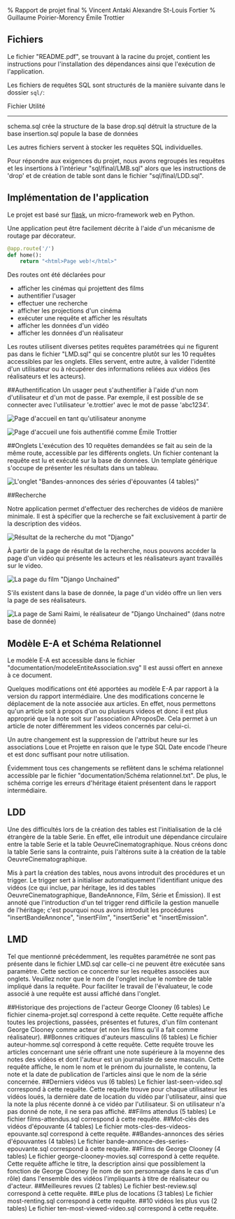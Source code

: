 % Rapport de projet final
% Vincent Antaki Alexandre St-Louis Fortier
% Guillaume Poirier-Morency Émile Trottier

Fichiers
-------------------------------

Le fichier "README.pdf", se trouvant à la racine du projet, contient les instructions pour l'installation des dépendances ainsi que l'exécution de l'application.

Les fichiers de requêtes SQL sont structurés de la manière suivante dans le
dossier `sql/`:

Fichier       Utilité
-------       -------
schema.sql    crée la structure de la base
drop.sql      détruit la structure de la base
insertion.sql popule la base de données

Les autres fichiers servent à stocker les requêtes SQL individuelles.

Pour répondre aux exigences du projet, nous avons regroupés les requêtes et les insertions à l'intérieur "sql/final/LMB.sql" alors que les instructions de 'drop' et de création de table sont dans le fichier "sql/final/LDD.sql".


Implémentation de l'application
-------------------------------

Le projet est basé sur [flask](flask.pocoo.org), un micro-framework web en
Python.

Une application peut être facilement décrite à l'aide d'un mécanisme de routage
par décorateur.

```python
@app.route('/')
def home():
    return "<html>Page web!</html>"
```

Des routes ont été déclarées pour

 - afficher les cinémas qui projettent des films
 - authentifier l'usager
 - effectuer une recherche
 - afficher les projections d'un cinéma
 - exécuter une requête et afficher les résultats
 - afficher les données d'un vidéo
 - afficher les données d'un réalisateur

Les routes utilisent diverses petites requêtes paramétrées qui ne figurent pas dans le fichier "LMD.sql" qui se concentre plutôt sur les 10 requêtes accessibles par les onglets. Elles servent, entre autre, à valider l'identité d'un utilisateur ou à récupérer des informations reliées aux vidéos (les réalisateurs et les acteurs).

##Authentification
Un usager peut s'authentifier à l'aide d'un nom d'utilisateur et d'un mot de
passe. Par exemple, il est possible de se connecter avec l'utilisateur 'e.trottier' avec le mot de passe 'abc1234'.

![Page d'accueil en tant qu'utilisateur anonyme](../screenshots/homepage.png)

![Page d'accueil une fois authentifié comme Émile Trottier](../screenshots/homepage-connected.png)

##Onglets
L'exécution des 10 requêtes demandées se fait au sein de la même route, accessible par les différents onglets. Un
fichier contenant la requête est lu et exécuté sur la base de données. Un
template générique s'occupe de présenter les résultats dans un tableau.

![L'onglet "Bandes-annonces des séries d'épouvantes (4 tables)"](../screenshots/exemple-de-requete-sql.png)

##Recherche

Notre application permet d'effectuer des recherches de vidéos de manière minimale. Il est à spécifier que la recherche se fait exclusivement à partir de la description des vidéos.

![Résultat de la recherche du mot "Django"](../screenshots/recherche-django.png)

À partir de la page de résultat de la recherche, nous pouvons accéder la page d'un vidéo qui présente les acteurs et les réalisateurs ayant travaillés sur le video.

![La page du film "Django Unchained"](../screenshots/page-django.png)

S'ils existent dans la base de donnée, la page d'un vidéo offre un lien vers la page de ses réalisateurs.

![La page de Sami Raimi, le réalisateur de "Django Unchained" (dans notre base de donnée)](../screenshots/page-sami.png)

Modèle E-A et Schéma Relationnel
--------------------------
Le modèle E-A est accessible dans le fichier "documentation/modeleEntiteAssociation.svg" Il est aussi offert en annexe à ce document. 

Quelques modifications ont été apportées au modèle E-A par rapport à la version du rapport intermédiaire. Une des modifications concerne le déplacement de la note associée aux articles. En effet, nous permettons qu'un article soit à propos d'un ou plusieurs videos et donc il est plus approprié que la note soit sur l'association AProposDe. Cela permet à un article de noter différemment les videos concernés par celui-ci.

Un autre changement est la suppression de l'attribut heure sur les associations Loue et Projette en raison que le type SQL Date encode l'heure et est donc suffisant pour notre utilisation.

Évidemment tous ces changements se reflètent dans le schéma relationnel accessible par le fichier "documentation/Schéma relationnel.txt". De plus, le schéma corrige les erreurs d'héritage étaient présentent dans le rapport intermédiaire.

LDD
--------------------------
Une des difficultés lors de la création des tables est l'initialisation de la clé étrangère de la table Serie. En effet, elle introduit une dépendance circulaire entre la table Serie et la table OeuvreCinematographique. Nous créons donc la table Serie sans la contrainte, puis l'altérons suite à la création de la table OeuvreCinematographique. 

Mis à part la création des tables, nous avons introduit des procédures et un trigger. Le trigger sert à initialiser automatiquement l'identifiant unique des vidéos (ce qui inclue, par héritage, les id des tables OeuvreCinematographique, BandeAnnonce, Film, Série et Émission). Il est annoté que l'introduction d'un tel trigger rend difficile la gestion manuelle de l'héritage; c'est pourquoi nous avons introduit les procédures "insertBandeAnnonce", "insertFilm", "insertSerie" et "insertEmission".

LMD
--------------------------
Tel que mentionné précédemment, les requêtes paramétrée ne sont pas présente dans le fichier LMD.sql car celle-ci ne peuvent être exécutée sans paramètre. Cette section ce concentre sur les requêtes associées aux onglets. Veuillez noter que le nom de l'onglet inclue le nombre de table impliqué dans la requête. Pour faciliter le travail de l'évaluateur, le code associé à une requête est aussi affiché dans l'onglet.



##Historique des projections de l'acteur George Clooney (6 tables)
Le fichier cinema-projet.sql correspond à cette requête. Cette requête affiche toutes les projections, passées, présentes et futures, d'un film contenant George Clooney comme acteur (et non les films qu'il a fait comme réalisateur).
##Bonnes critiques d\'auteurs masculins (6 tables)
Le fichier auteur-homme.sql correspond à cette requête. Cette requête trouve les articles concernant une série offrant une note supérieure à la moyenne des notes des vidéos et dont l'auteur est un journaliste de sexe masculin. Cette requête affiche, le nom
le nom et le prénom du journaliste, le contenu, la note et la date de publication de l'articles ainsi que le nom de la série concernée.
##Derniers vidéos vus (6 tables)
Le fichier last-seen-video.sql correspond à cette requête. Cette requête trouve pour chaque utilisateur les vidéos loués, la dernière date de location du vidéo par l'utilisateur, ainsi que la note la plus récente donné à ce vidéo par l'utilisateur. Si on utilisateur n'a pas donné de note, il ne sera pas affiché. 
##Films attendus (5 tables)
Le fichier films-attendus.sql correspond à cette requête.
##Mot-clés des vidéos d'épouvante (4 tables)
Le fichier mots-cles-des-videos-epouvante.sql correspond à cette requête.
##Bandes-annonces des séries d\'épouvantes (4 tables)
Le fichier bande-annonce-des-series-epouvante.sql correspond à cette requête.
##Films de George Clooney (4 tables)
Le fichier george-clooney-movies.sql correspond à cette requête. Cette requête affiche le titre, la description ainsi que possiblement la fonction de George Clooney (le nom de son personnage dans le cas d'un rôle) dans l'ensemble des vidéos l'impliquants à titre de réalisateur ou d'acteur.
##Meilleures revues (2 tables)
Le fichier best-review.sql correspond à cette requête.
##Le plus de locations (3 tables)
Le fichier most-renting.sql correspond à cette requête.
##10 vidéos les plus vus (2 tables)
Le fichier ten-most-viewed-video.sql correspond à cette requête. 


